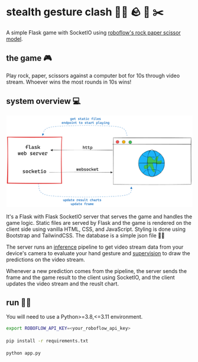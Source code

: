 # stealth gesture clash 🥷🏻 🪨 📃 ✂️

A simple Flask game with SocketIO using [roboflow's rock paper scissor model](https://universe.roboflow.com/roboflow-58fyf/rock-paper-scissors-sxsw).

## the game 🎮

Play rock, paper, scissors against a computer bot for 10s through video stream. Whoever wins the most rounds in 10s wins!

## system overview 💻

![system overview](excalidraw.png)

It's a Flask with Flask SocketIO server that serves the game and handles the game logic.
Static files are served by Flask and the game is rendered on the client side using vanilla HTML, CSS, and JavaScript. Styling is done using Bootstrap and TailwindCSS. The database is a simple json file 👌🏻

The server runs an [inference](https://github.com/roboflow/inference) pipeline to get video stream data from your device's camera to evaluate your hand gesture and [supervision](https://github.com/roboflow/supervision) to draw the predictions on the video stream.

Whenever a new prediction comes from the pipeline, the server sends the frame and the game result to the client using SocketIO, and the client updates the video stream and the reuslt chart.

## run 🧑‍💻

You will need to use a Python>=3.8,<=3.11 environment.

```bash
export ROBOFLOW_API_KEY=<your_roboflow_api_key>

pip install -r requirements.txt

python app.py
```
